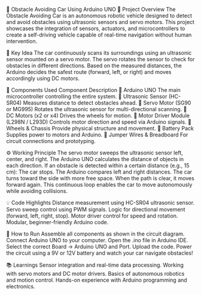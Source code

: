 🚗 Obstacle Avoiding Car Using Arduino UNO
🤖 Project Overview
The Obstacle Avoiding Car is an autonomous robotic vehicle designed to detect and avoid obstacles using ultrasonic sensors and servo motors. This project showcases the integration of sensors, actuators, and microcontrollers to create a self-driving vehicle capable of real-time navigation without human intervention.

🧠 Key Idea
The car continuously scans its surroundings using an ultrasonic sensor mounted on a servo motor. The servo rotates the sensor to check for obstacles in different directions. Based on the measured distances, the Arduino decides the safest route (forward, left, or right) and moves accordingly using DC motors.

🧩 Components Used
Component	Description
🔹 Arduino UNO	The main microcontroller controlling the entire system.
🔹 Ultrasonic Sensor (HC-SR04)	Measures distance to detect obstacles ahead.
🔹 Servo Motor (SG90 or MG995)	Rotates the ultrasonic sensor for multi-directional scanning.
🔹 DC Motors (x2 or x4)	Drives the wheels for motion.
🔹 Motor Driver Module (L298N / L293D)	Controls motor direction and speed via Arduino signals.
🔹 Wheels & Chassis	Provide physical structure and movement.
🔹 Battery Pack	Supplies power to motors and Arduino.
🔹 Jumper Wires & Breadboard	For circuit connections and prototyping.


⚙️ Working Principle
The servo motor sweeps the ultrasonic sensor left, center, and right.
The Arduino UNO calculates the distance of objects in each direction.
If an obstacle is detected within a certain distance (e.g., 15 cm):
The car stops.
The Arduino compares left and right distances.
The car turns toward the side with more free space.
When the path is clear, it moves forward again.
This continuous loop enables the car to move autonomously while avoiding collisions.



💡 Code Highlights
Distance measurement using HC-SR04 ultrasonic sensor.
Servo sweep control using PWM signals.
Logic for directional movement (forward, left, right, stop).
Motor driver control for speed and rotation.
Modular, beginner-friendly Arduino code.


🚀 How to Run
Assemble all components as shown in the circuit diagram.
Connect Arduino UNO to your computer.
Open the .ino file in Arduino IDE.
Select the correct Board → Arduino UNO and Port.
Upload the code.
Power the circuit using a 9V or 12V battery and watch your car navigate obstacles!


📚 Learnings
Sensor integration and real-time data processing.
Working with servo motors and DC motor drivers.
Basics of autonomous robotics and motion control.
Hands-on experience with Arduino programming and electronics.
